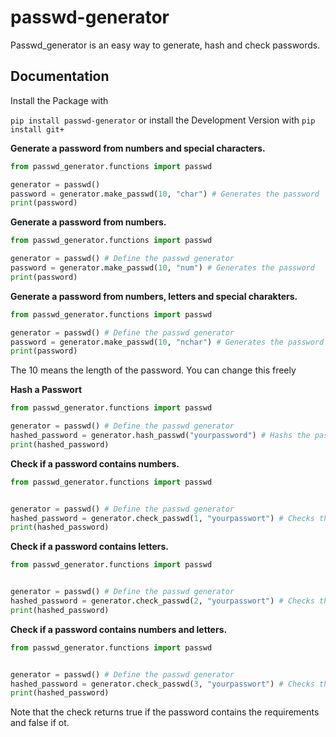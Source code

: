 # passwd-generator

Passwd_generator is an easy way to generate, hash and check passwords.

## Documentation

Install the Package with 

`pip install passwd-generator` 
or install the Development Version with 
`pip install git+`

**Generate a password from numbers and special characters.**

```py
from passwd_generator.functions import passwd

generator = passwd()
password = generator.make_passwd(10, "char") # Generates the password 
print(password)
```

**Generate a password from numbers.**

```py
from passwd_generator.functions import passwd

generator = passwd() # Define the passwd generator
password = generator.make_passwd(10, "num") # Generates the password
print(password)
```

**Generate a password from numbers, letters and special charakters.**

```py
from passwd_generator.functions import passwd

generator = passwd() # Define the passwd generator
password = generator.make_passwd(10, "nchar") # Generates the password
print(password)
```

The 10 means the length of the password. You can change this freely


**Hash a Passwort**

```py
from passwd_generator.functions import passwd

generator = passwd() # Define the passwd generator
hashed_password = generator.hash_passwd("yourpassword") # Hashs the password
print(hashed_password)
```

**Check if a password contains numbers.**

```py
from passwd_generator.functions import passwd


generator = passwd() # Define the passwd generator
hashed_password = generator.check_passwd(1, "yourpasswort") # Checks the password
print(hashed_password)
```

**Check if a password contains letters.**

```py
from passwd_generator.functions import passwd


generator = passwd() # Define the passwd generator
hashed_password = generator.check_passwd(2, "yourpasswort") # Checks the password
print(hashed_password)
```

**Check if a password contains numbers and letters.**

```py
from passwd_generator.functions import passwd


generator = passwd() # Define the passwd generator
hashed_password = generator.check_passwd(3, "yourpasswort") # Checks the password
print(hashed_password)
```

Note that the check returns true if the password contains the requirements and false if ot.
